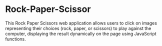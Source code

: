 # Rock-Paper-Scissor
This Rock Paper Scissors web application allows users to click on images representing their choices (rock, paper, or scissors) to play against the computer, displaying the result dynamically on the page using JavaScript functions.
